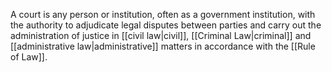 A court is any person or institution, often as a government institution, with the authority to adjudicate legal disputes between parties and carry out the administration of justice in [[civil law|civil]], [[Criminal Law|criminal]] and [[administrative law|administrative]] matters in accordance with the [[Rule of Law]].


